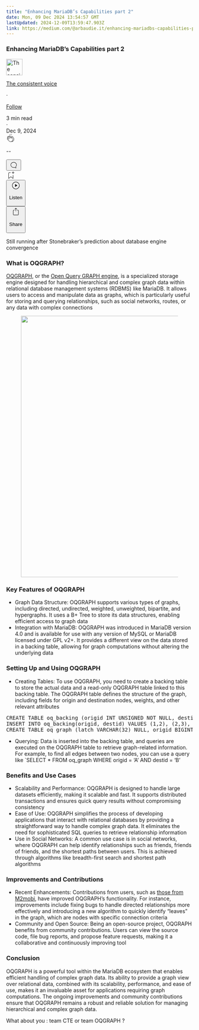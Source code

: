 ```yaml
---
title: "Enhancing MariaDB’s Capabilities part 2"
date: Mon, 09 Dec 2024 13:54:57 GMT
lastUpdated: 2024-12-09T13:59:47.903Z
link: https://medium.com/@arbaudie.it/enhancing-mariadbs-capabilities-part-2-f44bd9c211f1?source=rss-c779d007e7fe------2
---
```


<article><div class="l"><div class="l"><span class="l"></span><section><div><div class="gs hi hj hk hl hm"></div><div class="hn ho hp hq hr"><div class="ab de"><div class="dl bh gz ha hb hc"><div><h1 class="pw-post-title hs ht hu bf hv hw hx hy hz ia ib ic id ie if ig ih ii ij ik il im in io ip iq ir is it iu bk" data-testid="storyTitle" id="39dc">Enhancing MariaDB’s Capabilities part 2</h1><div><div class="speechify-ignore ab dr"><div class="speechify-ignore bh l"><div class="iv iw ix iy iz ab"><div><div class="ab ja"><div><div aria-hidden="false" class="bm"><a href="/@arbaudie.it?source=post_page---byline--f44bd9c211f1---------------------------------------" rel="noopener follow"><div class="l jb jc by jd je"><div class="l gk"><img alt="The consistent voice" class="l ge by ef eg dz" data-testid="authorPhoto" height="44" loading="lazy" src="https://miro.medium.com/v2/da:true/resize:fill:88:88/0*7vBG_L_kSIeOh095" width="44"/><div class="jf by l ef eg gs n jg gt"></div></div></div></a></div></div></div></div><div class="bn bh l"><div class="ab"><div style="flex:1"><span class="bf b bg z bk"><div class="jh ab q"><div class="ab q ji"><div class="ab q"><div><div aria-hidden="false" class="bm"><p class="bf b jj jk bk"><a class="ag ah ai aj ak al am an ao ap aq ar as jl" data-testid="authorName" href="/@arbaudie.it?source=post_page---byline--f44bd9c211f1---------------------------------------" rel="noopener follow">The consistent voice</a></p></div></div></div><span aria-hidden="true" class="jm jn"><span class="bf b bg z bk">·</span></span><p class="bf b jj jk bk"><span><a class="ag ah ai aj ak al am an ao ap aq ar as jo" href="/m/signin?actionUrl=https%3A%2F%2Fmedium.com%2F_%2Fsubscribe%2Fuser%2Fc779d007e7fe&amp;operation=register&amp;redirect=https%3A%2F%2Fmedium.com%2F%40arbaudie.it%2Fenhancing-mariadbs-capabilities-part-2-f44bd9c211f1&amp;user=The+consistent+voice&amp;userId=c779d007e7fe&amp;source=post_page-c779d007e7fe--byline--f44bd9c211f1---------------------post_header------------------" rel="noopener follow">Follow</a></span></p></div></div></span></div></div><div class="l ce"><span class="bf b bg z cm"><div class="ab dq jp jq jr"><span class="bf b bg z cm"><div class="ab ae"><span data-testid="storyReadTime">3 min read</span><div aria-hidden="true" class="js jt l"><span aria-hidden="true" class="l"><span class="bf b bg z cm">·</span></span></div><span data-testid="storyPublishDate">Dec 9, 2024</span></div></span></div></span></div></div></div><div class="ab dr ju jv jw jx jy jz ka kb kc kd ke kf kg kh ki kj"><div class="h k w gh gi q"><div class="kz l"><div class="ab q la lb"><div class="pw-multi-vote-icon gk lc ld le lf"><span><a class="ag ah ai aj ak al am an ao ap aq ar as at au" data-testid="headerClapButton" href="/m/signin?actionUrl=https%3A%2F%2Fmedium.com%2F_%2Fvote%2Fp%2Ff44bd9c211f1&amp;operation=register&amp;redirect=https%3A%2F%2Fmedium.com%2F%40arbaudie.it%2Fenhancing-mariadbs-capabilities-part-2-f44bd9c211f1&amp;user=The+consistent+voice&amp;userId=c779d007e7fe&amp;source=---header_actions--f44bd9c211f1---------------------clap_footer------------------" rel="noopener follow"><div><div aria-hidden="false" class="bm"><div class="lg ap lh li lj lk an ll lm ln lf"><svg aria-label="clap" height="24" viewbox="0 0 24 24" width="24" xmlns="http://www.w3.org/2000/svg"><path clip-rule="evenodd" d="M11.37.828 12 3.282l.63-2.454zM13.916 3.953l1.523-2.112-1.184-.39zM8.589 1.84l1.522 2.112-.337-2.501zM18.523 18.92c-.86.86-1.75 1.246-2.62 1.33a6 6 0 0 0 .407-.372c2.388-2.389 2.86-4.951 1.399-7.623l-.912-1.603-.79-1.672c-.26-.56-.194-.98.203-1.288a.7.7 0 0 1 .546-.132c.283.046.546.231.728.5l2.363 4.157c.976 1.624 1.141 4.237-1.324 6.702m-10.999-.438L3.37 14.328a.828.828 0 0 1 .585-1.408.83.83 0 0 1 .585.242l2.158 2.157a.365.365 0 0 0 .516-.516l-2.157-2.158-1.449-1.449a.826.826 0 0 1 1.167-1.17l3.438 3.44a.363.363 0 0 0 .516 0 .364.364 0 0 0 0-.516L5.293 9.513l-.97-.97a.826.826 0 0 1 0-1.166.84.84 0 0 1 1.167 0l.97.968 3.437 3.436a.36.36 0 0 0 .517 0 .366.366 0 0 0 0-.516L6.977 7.83a.82.82 0 0 1-.241-.584.82.82 0 0 1 .824-.826c.219 0 .43.087.584.242l5.787 5.787a.366.366 0 0 0 .587-.415l-1.117-2.363c-.26-.56-.194-.98.204-1.289a.7.7 0 0 1 .546-.132c.283.046.545.232.727.501l2.193 3.86c1.302 2.38.883 4.59-1.277 6.75-1.156 1.156-2.602 1.627-4.19 1.367-1.418-.236-2.866-1.033-4.079-2.246M10.75 5.971l2.12 2.12c-.41.502-.465 1.17-.128 1.89l.22.465-3.523-3.523a.8.8 0 0 1-.097-.368c0-.22.086-.428.241-.584a.847.847 0 0 1 1.167 0m7.355 1.705c-.31-.461-.746-.758-1.23-.837a1.44 1.44 0 0 0-1.11.275c-.312.24-.505.543-.59.881a1.74 1.74 0 0 0-.906-.465 1.47 1.47 0 0 0-.82.106l-2.182-2.182a1.56 1.56 0 0 0-2.2 0 1.54 1.54 0 0 0-.396.701 1.56 1.56 0 0 0-2.21-.01 1.55 1.55 0 0 0-.416.753c-.624-.624-1.649-.624-2.237-.037a1.557 1.557 0 0 0 0 2.2c-.239.1-.501.238-.715.453a1.56 1.56 0 0 0 0 2.2l.516.515a1.556 1.556 0 0 0-.753 2.615L7.01 19c1.32 1.319 2.909 2.189 4.475 2.449q.482.08.971.08c.85 0 1.653-.198 2.393-.579.231.033.46.054.686.054 1.266 0 2.457-.52 3.505-1.567 2.763-2.763 2.552-5.734 1.439-7.586z" fill-rule="evenodd"></path></svg></div></div></div></a></span></div><div class="pw-multi-vote-count l lo lp lq lr ls lt lu"><p class="bf b ex z cm"><span class="lv">--</span></p></div></div></div><div><div aria-hidden="false" class="bm"><button aria-label="responses" class="ap lg lw lx ab q gl ly lz"><svg class="ma" height="24" viewbox="0 0 24 24" width="24" xmlns="http://www.w3.org/2000/svg"><path d="M18.006 16.803c1.533-1.456 2.234-3.325 2.234-5.321C20.24 7.357 16.709 4 12.191 4S4 7.357 4 11.482c0 4.126 3.674 7.482 8.191 7.482.817 0 1.622-.111 2.393-.327.231.2.48.391.744.559 1.06.693 2.203 1.044 3.399 1.044.224-.008.4-.112.486-.287a.49.49 0 0 0-.042-.518c-.495-.67-.845-1.364-1.04-2.057a4 4 0 0 1-.125-.598zm-3.122 1.055-.067-.223-.315.096a8 8 0 0 1-2.311.338c-4.023 0-7.292-2.955-7.292-6.587 0-3.633 3.269-6.588 7.292-6.588 4.014 0 7.112 2.958 7.112 6.593 0 1.794-.608 3.469-2.027 4.72l-.195.168v.255c0 .056 0 .151.016.295.025.231.081.478.154.733.154.558.398 1.117.722 1.659a5.3 5.3 0 0 1-2.165-.845c-.276-.176-.714-.383-.941-.59z"></path></svg></button></div></div></div><div class="ab q kk kl km kn ko kp kq kr ks kt ku kv kw kx ky"><div class="mb k j i d"></div><div class="h k"><div><div aria-hidden="false" class="bm"><span><a class="ag ah ai aj ak al am an ao ap aq ar as at au" data-testid="headerBookmarkButton" href="/m/signin?actionUrl=https%3A%2F%2Fmedium.com%2F_%2Fbookmark%2Fp%2Ff44bd9c211f1&amp;operation=register&amp;redirect=https%3A%2F%2Fmedium.com%2F%40arbaudie.it%2Fenhancing-mariadbs-capabilities-part-2-f44bd9c211f1&amp;source=---header_actions--f44bd9c211f1---------------------bookmark_footer------------------" rel="noopener follow"><svg aria-label="Add to list bookmark button" class="cm mc" fill="none" height="25" viewbox="0 0 25 25" width="25" xmlns="http://www.w3.org/2000/svg"><path d="M18 2.5a.5.5 0 0 1 1 0V5h2.5a.5.5 0 0 1 0 1H19v2.5a.5.5 0 1 1-1 0V6h-2.5a.5.5 0 0 1 0-1H18zM7 7a1 1 0 0 1 1-1h3.5a.5.5 0 0 0 0-1H8a2 2 0 0 0-2 2v14a.5.5 0 0 0 .805.396L12.5 17l5.695 4.396A.5.5 0 0 0 19 21v-8.5a.5.5 0 0 0-1 0v7.485l-5.195-4.012a.5.5 0 0 0-.61 0L7 19.985z" fill="currentColor"></path></svg></a></span></div></div></div><div class="ge md dq"><div class="l ae"><div class="ab de"><div class="me mf mg mh mi mj dl bh"><div class="ab"><div aria-hidden="false" class="bm"><div><div aria-hidden="false" class="bm"><button aria-label="Listen" class="ag gl ai aj ak al am mk ao ap aq fy ml mm lz mn mo mp mq mr s ms mt mu mv mw mx my u mz na nb" data-testid="audioPlayButton"><svg fill="none" height="24" viewbox="0 0 24 24" width="24" xmlns="http://www.w3.org/2000/svg"><path clip-rule="evenodd" d="M3 12a9 9 0 1 1 18 0 9 9 0 0 1-18 0m9-10C6.477 2 2 6.477 2 12s4.477 10 10 10 10-4.477 10-10S17.523 2 12 2m3.376 10.416-4.599 3.066a.5.5 0 0 1-.777-.416V8.934a.5.5 0 0 1 .777-.416l4.599 3.066a.5.5 0 0 1 0 .832" fill="currentColor" fill-rule="evenodd"></path></svg><div class="j i d"><p class="bf b bg z cm">Listen</p></div></button></div></div></div></div></div></div></div></div><div aria-describedby="postFooterSocialMenu" aria-hidden="false" aria-labelledby="postFooterSocialMenu" class="bm"><div><div aria-hidden="false" class="bm"><button aria-controls="postFooterSocialMenu" aria-expanded="false" aria-label="Share Post" class="ag gl ai aj ak al am mk ao ap aq fy ml mm lz mn mo mp mq mr s ms mt mu mv mw mx my u mz na nb" data-testid="headerSocialShareButton"><svg fill="none" height="24" viewbox="0 0 24 24" width="24" xmlns="http://www.w3.org/2000/svg"><path clip-rule="evenodd" d="M15.218 4.931a.4.4 0 0 1-.118.132l.012.006a.45.45 0 0 1-.292.074.5.5 0 0 1-.3-.13l-2.02-2.02v7.07c0 .28-.23.5-.5.5s-.5-.22-.5-.5v-7.04l-2 2a.45.45 0 0 1-.57.04h-.02a.4.4 0 0 1-.16-.3.4.4 0 0 1 .1-.32l2.8-2.8a.5.5 0 0 1 .7 0l2.8 2.79a.42.42 0 0 1 .068.498m-.106.138.008.004v-.01zM16 7.063h1.5a2 2 0 0 1 2 2v10a2 2 0 0 1-2 2h-11c-1.1 0-2-.9-2-2v-10a2 2 0 0 1 2-2H8a.5.5 0 0 1 .35.15.5.5 0 0 1 .15.35.5.5 0 0 1-.15.35.5.5 0 0 1-.35.15H6.4c-.5 0-.9.4-.9.9v10.2a.9.9 0 0 0 .9.9h11.2c.5 0 .9-.4.9-.9v-10.2c0-.5-.4-.9-.9-.9H16a.5.5 0 0 1 0-1" fill="currentColor" fill-rule="evenodd"></path></svg><div class="j i d"><p class="bf b bg z cm">Share</p></div></button></div></div></div></div></div></div></div></div></div><p class="pw-post-body-paragraph nc nd hu ne b nf ng nh ni nj nk nl nm nn no np nq nr ns nt nu nv nw nx ny nz hn bk" id="440e">Still running after Stonebraker’s prediction about database engine convergence</p><h1 class="oa ob hu bf oc od oe of og oh oi oj ok ol om on oo op oq or os ot ou ov ow ox bk" id="9b73">What is OQGRAPH?</h1><p class="pw-post-body-paragraph nc nd hu ne b nf oy nh ni nj oz nl nm nn pa np nq nr pb nt nu nv pc nx ny nz hn bk" id="640e"><a class="ag jo" href="https://mariadb.com/kb/en/oqgraph-overview/" rel="noopener ugc nofollow" target="_blank">OQGRAPH</a>, or the <a class="ag jo" href="https://openquery.com/oqgraph-engine-for-mysql-mariadb-and-drizzle/" rel="noopener ugc nofollow" target="_blank">Open Query GRAPH engine</a>, is a specialized storage engine designed for handling hierarchical and complex graph data within relational database management systems (RDBMS) like MariaDB. It allows users to access and manipulate data as graphs, which is particularly useful for storing and querying relationships, such as social networks, routes, or any data with complex connections</p><figure class="pg ph pi pj pk pl pd pe paragraph-image"><div class="pm pn gk po bh pp" role="button" tabindex="0"><div class="pd pe pf"><picture><source sizes="(min-resolution: 4dppx) and (max-width: 700px) 50vw, (-webkit-min-device-pixel-ratio: 4) and (max-width: 700px) 50vw, (min-resolution: 3dppx) and (max-width: 700px) 67vw, (-webkit-min-device-pixel-ratio: 3) and (max-width: 700px) 65vw, (min-resolution: 2.5dppx) and (max-width: 700px) 80vw, (-webkit-min-device-pixel-ratio: 2.5) and (max-width: 700px) 80vw, (min-resolution: 2dppx) and (max-width: 700px) 100vw, (-webkit-min-device-pixel-ratio: 2) and (max-width: 700px) 100vw, 700px" srcset="https://miro.medium.com/v2/resize:fit:640/format:webp/1*T-lbO1CU23KpMSVK0GKMyQ.png 640w, https://miro.medium.com/v2/resize:fit:720/format:webp/1*T-lbO1CU23KpMSVK0GKMyQ.png 720w, https://miro.medium.com/v2/resize:fit:750/format:webp/1*T-lbO1CU23KpMSVK0GKMyQ.png 750w, https://miro.medium.com/v2/resize:fit:786/format:webp/1*T-lbO1CU23KpMSVK0GKMyQ.png 786w, https://miro.medium.com/v2/resize:fit:828/format:webp/1*T-lbO1CU23KpMSVK0GKMyQ.png 828w, https://miro.medium.com/v2/resize:fit:1100/format:webp/1*T-lbO1CU23KpMSVK0GKMyQ.png 1100w, https://miro.medium.com/v2/resize:fit:1400/format:webp/1*T-lbO1CU23KpMSVK0GKMyQ.png 1400w" type="image/webp"/><source data-testid="og" sizes="(min-resolution: 4dppx) and (max-width: 700px) 50vw, (-webkit-min-device-pixel-ratio: 4) and (max-width: 700px) 50vw, (min-resolution: 3dppx) and (max-width: 700px) 67vw, (-webkit-min-device-pixel-ratio: 3) and (max-width: 700px) 65vw, (min-resolution: 2.5dppx) and (max-width: 700px) 80vw, (-webkit-min-device-pixel-ratio: 2.5) and (max-width: 700px) 80vw, (min-resolution: 2dppx) and (max-width: 700px) 100vw, (-webkit-min-device-pixel-ratio: 2) and (max-width: 700px) 100vw, 700px" srcset="https://miro.medium.com/v2/resize:fit:640/1*T-lbO1CU23KpMSVK0GKMyQ.png 640w, https://miro.medium.com/v2/resize:fit:720/1*T-lbO1CU23KpMSVK0GKMyQ.png 720w, https://miro.medium.com/v2/resize:fit:750/1*T-lbO1CU23KpMSVK0GKMyQ.png 750w, https://miro.medium.com/v2/resize:fit:786/1*T-lbO1CU23KpMSVK0GKMyQ.png 786w, https://miro.medium.com/v2/resize:fit:828/1*T-lbO1CU23KpMSVK0GKMyQ.png 828w, https://miro.medium.com/v2/resize:fit:1100/1*T-lbO1CU23KpMSVK0GKMyQ.png 1100w, https://miro.medium.com/v2/resize:fit:1400/1*T-lbO1CU23KpMSVK0GKMyQ.png 1400w"/><img alt="" class="bh mj pq c" height="704" loading="lazy" role="presentation" width="700"/></picture></div></div></figure><h1 class="oa ob hu bf oc od oe of og oh oi oj ok ol om on oo op oq or os ot ou ov ow ox bk" id="98a7">Key Features of OQGRAPH</h1><ul class=""><li class="nc nd hu ne b nf oy nh ni nj oz nl nm nn pa np nq nr pb nt nu nv pc nx ny nz pr ps pt bk" id="9137">Graph Data Structure: OQGRAPH supports various types of graphs, including directed, undirected, weighted, unweighted, bipartite, and hypergraphs. It uses a B+ Tree to store its data structures, enabling efficient access to graph data</li><li class="nc nd hu ne b nf pu nh ni nj pv nl nm nn pw np nq nr px nt nu nv py nx ny nz pr ps pt bk" id="96f7">Integration with MariaDB: OQGRAPH was introduced in MariaDB version 4.0 and is available for use with any version of MySQL or MariaDB licensed under GPL v2+. It provides a different view on the data stored in a backing table, allowing for graph computations without altering the underlying data</li></ul><h1 class="oa ob hu bf oc od oe of og oh oi oj ok ol om on oo op oq or os ot ou ov ow ox bk" id="5f7c">Setting Up and Using OQGRAPH</h1><ul class=""><li class="nc nd hu ne b nf oy nh ni nj oz nl nm nn pa np nq nr pb nt nu nv pc nx ny nz pr ps pt bk" id="0dc3">Creating Tables: To use OQGRAPH, you need to create a backing table to store the actual data and a read-only OQGRAPH table linked to this backing table. The OQGRAPH table defines the structure of the graph, including fields for origin and destination nodes, weights, and other relevant attributes</li></ul><pre class="pg ph pi pj pk pz qa qb bp qc bb bk"><span class="qd ob hu qa b bg qe qf l qg qh" id="24c7">CREATE TABLE oq_backing (origid INT UNSIGNED NOT NULL, destid INT UNSIGNED NOT NULL, PRIMARY KEY (origid, destid), KEY (destid));<br/>INSERT INTO oq_backing(origid, destid) VALUES (1,2), (2,3), (3,4), (4,5), (2,6), (5,6);<br/>CREATE TABLE oq_graph (latch VARCHAR(32) NULL, origid BIGINT UNSIGNED NULL, destid BIGINT UNSIGNED NULL, weight DOUBLE NULL, seq BIGINT UNSIGNED NULL, linkid BIGINT UNSIGNED NULL, KEY (latch, origid, destid) USING HASH, KEY (latch, destid, origid) USING HASH) ENGINE=OQGRAPH data_table='oq_backing' origid='origid' destid='destid';</span></pre><ul class=""><li class="nc nd hu ne b nf ng nh ni nj nk nl nm nn no np nq nr ns nt nu nv nw nx ny nz pr ps pt bk" id="25cf">Querying: Data is inserted into the backing table, and queries are executed on the OQGRAPH table to retrieve graph-related information. For example, to find all edges between two nodes, you can use a query like `SELECT * FROM oq_graph WHERE origid = ‘A’ AND destid = ‘B’</li></ul><h1 class="oa ob hu bf oc od oe of og oh oi oj ok ol om on oo op oq or os ot ou ov ow ox bk" id="c6a8">Benefits and Use Cases</h1><ul class=""><li class="nc nd hu ne b nf oy nh ni nj oz nl nm nn pa np nq nr pb nt nu nv pc nx ny nz pr ps pt bk" id="f960">Scalability and Performance: OQGRAPH is designed to handle large datasets efficiently, making it scalable and fast. It supports distributed transactions and ensures quick query results without compromising consistency</li><li class="nc nd hu ne b nf pu nh ni nj pv nl nm nn pw np nq nr px nt nu nv py nx ny nz pr ps pt bk" id="baf6">Ease of Use: OQGRAPH simplifies the process of developing applications that interact with relational databases by providing a straightforward way to handle complex graph data. It eliminates the need for sophisticated SQL queries to retrieve relationship information</li><li class="nc nd hu ne b nf pu nh ni nj pv nl nm nn pw np nq nr px nt nu nv py nx ny nz pr ps pt bk" id="2608">Use in Social Networks: A common use case is in social networks, where OQGRAPH can help identify relationships such as friends, friends of friends, and the shortest paths between users. This is achieved through algorithms like breadth-first search and shortest path algorithms</li></ul><h1 class="oa ob hu bf oc od oe of og oh oi oj ok ol om on oo op oq or os ot ou ov ow ox bk" id="390a">Improvements and Contributions</h1><ul class=""><li class="nc nd hu ne b nf oy nh ni nj oz nl nm nn pa np nq nr pb nt nu nv pc nx ny nz pr ps pt bk" id="8647">Recent Enhancements: Contributions from users, such as <a class="ag jo" href="/m2mobi/improved-graph-computations-with-mariadb-be237b92b265" rel="noopener">those from M2mobi</a>, have improved OQGRAPH’s functionality. For instance, improvements include fixing bugs to handle directed relationships more effectively and introducing a new algorithm to quickly identify “leaves” in the graph, which are nodes with specific connection criteria</li><li class="nc nd hu ne b nf pu nh ni nj pv nl nm nn pw np nq nr px nt nu nv py nx ny nz pr ps pt bk" id="e4fa">Community and Open Source: Being an open-source project, OQGRAPH benefits from community contributions. Users can view the source code, file bug reports, and propose feature requests, making it a collaborative and continuously improving tool</li></ul><h1 class="oa ob hu bf oc od oe of og oh oi oj ok ol om on oo op oq or os ot ou ov ow ox bk" id="507a">Conclusion</h1><p class="pw-post-body-paragraph nc nd hu ne b nf oy nh ni nj oz nl nm nn pa np nq nr pb nt nu nv pc nx ny nz hn bk" id="0dcb">OQGRAPH is a powerful tool within the MariaDB ecosystem that enables efficient handling of complex graph data. Its ability to provide a graph view over relational data, combined with its scalability, performance, and ease of use, makes it an invaluable asset for applications requiring graph computations. The ongoing improvements and community contributions ensure that OQGRAPH remains a robust and reliable solution for managing hierarchical and complex graph data.</p><p class="pw-post-body-paragraph nc nd hu ne b nf ng nh ni nj nk nl nm nn no np nq nr ns nt nu nv nw nx ny nz hn bk" id="c7e7">What about you : team CTE or team OQGRAPH ?</p></div></div></div></div></section></div></div></article>
